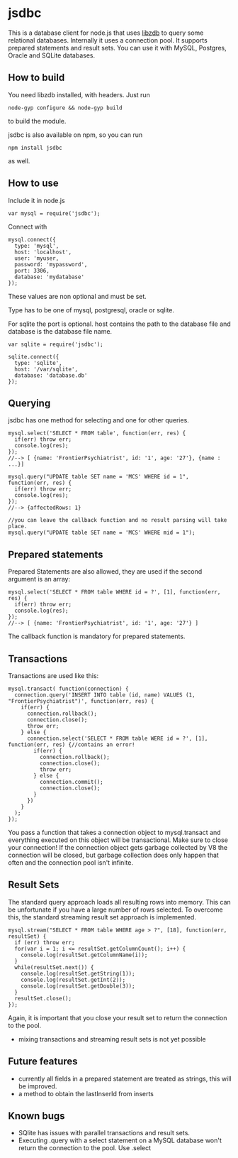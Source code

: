 jsdbc
=======
This is a database client for node.js that uses [libzdb](http://www.tildeslash.com/libzdb/) to query some relational databases. Internally it uses a connection pool. It supports prepared statements and result sets. You can use it with MySQL, Postgres, Oracle and SQLite databases.

How to build
------------
You need libzdb installed, with headers. Just run

    node-gyp configure && node-gyp build

to build the module.

jsdbc is also available on npm, so you can run

    npm install jsdbc

as well.

How to use
----------
Include it in node.js

    var mysql = require('jsdbc');

Connect with
    
    mysql.connect({
      type: 'mysql',
      host: 'localhost',
      user: 'myuser,
      password: 'mypassword',
      port: 3306,
      database: 'mydatabase'
    });

These values are non optional and must be set.

Type has to be one of mysql, postgresql, oracle or sqlite.

For sqlite the port is optional. host contains the path to the database file and database is the database file name.

    var sqlite = require('jsdbc');

    sqlite.connect({
      type: 'sqlite',
      host: '/var/sqlite',
      database: 'database.db'
    });

Querying
--------
jsdbc has one method for selecting and one for other queries.

    mysql.select('SELECT * FROM table', function(err, res) {
      if(err) throw err;
      console.log(res);
    });
    //--> [ {name: 'FrontierPsychiatrist', id: '1', age: '27'}, {name : ...}]

    mysql.query("UPDATE table SET name = 'MCS' WHERE id = 1", function(err, res) {
      if(err) throw err;
      console.log(res);
    });
    //--> {affectedRows: 1}

    //you can leave the callback function and no result parsing will take place.
    mysql.query("UPDATE table SET name = 'MCS' WHERE mid = 1");

Prepared statements
-------------------
Prepared Statements are also allowed, they are used if the second argument is an array:
    
    mysql.select('SELECT * FROM table WHERE id = ?', [1], function(err, res) {
      if(err) throw err;
      console.log(res);
    });
    //--> [ {name: 'FrontierPsychiatrist', id: '1', age: '27'} ]

The callback function is mandatory for prepared statements.

Transactions
------------
Transactions are used like this:

    mysql.transact( function(connection) {
      connection.query('INSERT INTO table (id, name) VALUES (1, "FrontierPsychiatrist")', function(err, res) {
        if(err) {
          connection.rollback();
          connection.close();
          throw err;
        } else {
          connection.select('SELECT * FROM table WERE id = ?', [1], function(err, res) {//contains an error!
            if(err) {
              connection.rollback();
              connection.close();
              throw err;
            } else {
              connection.commit();
              connection.close();
            }
          })
        }
      );
    });

You pass a function that takes a connection object to mysql.transact and everything executed on this object will be transactional. Make sure to close your connection! If the connection object gets garbage collected by V8 the connection will be closed, but garbage collection does only happen that often and the connection pool isn't infinite.

Result Sets
-----------
The standard query approach loads all resulting rows into memory. This can be unfortunate if you have a large number of rows selected. To overcome this, the standard streaming result set approach is implemented.

    mysql.stream("SELECT * FROM table WHERE age > ?", [18], function(err, resultSet) {
      if (err) throw err;
      for(var i = 1; i <= resultSet.getColumnCount(); i++) {
        console.log(resultSet.getColumnName(i));
      }
      while(resultSet.next()) {
        console.log(resultSet.getString(1));
        console.log(resultSet.getInt(2));
        console.log(resultSet.getDouble(3));
      }
      resultSet.close();
    });

Again, it is important that you close your result set to return the connection to the pool.

* mixing transactions and streaming result sets is not yet possible

Future features
---------------
* currently all fields in a prepared statement are treated as strings, this will be improved.
* a method to obtain the lastInserId from inserts

Known bugs
----------
* SQlite has issues with parallel transactions and result sets.
* Executing .query with a select statement on a MySQL database won't return the connection to the pool. Use .select
